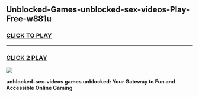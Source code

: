 
## Unblocked-Games-unblocked-sex-videos-Play-Free-w881u
<h3>
<a href="https://premium76.site?title=unblocked-sex-videos&ref=18A1">CLICK TO PLAY</a></h3>
<hr>

<h3>
<a href="https://premium76.site?title=unblocked-sex-videos&ref=18A1">CLICK 2 PLAY</a>
  
</h3>

<a href="https://premium76.site?title=unblocked-sex-videos&ref=18A1"><img src="https://clearcache.store/games.png"></a>


**unblocked-sex-videos games unblocked: Your Gateway to Fun and Accessible Online Gaming**
